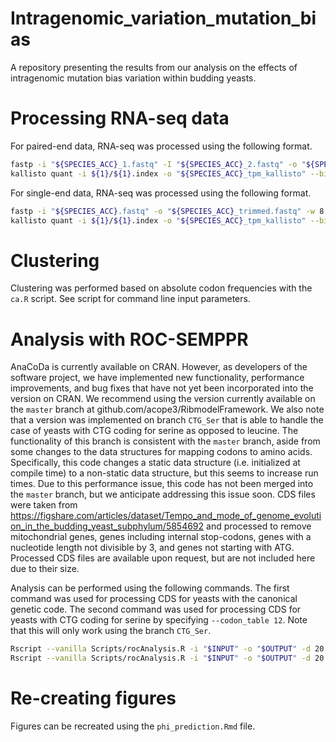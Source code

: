 # Intragenomic_variation_mutation_bias
A repository presenting the results from our analysis on the effects of intragenomic mutation bias variation within budding yeasts. 


# Processing RNA-seq data

For paired-end data, RNA-seq was processed using the following format.

```bash
fastp -i "${SPECIES_ACC}_1.fastq" -I "${SPECIES_ACC}_2.fastq" -o "${SPECIES_ACC}_1_trimmed.fastq" -O "${SPECIES_ACC}_2_trimmed.fastq" -w 8 -j "${SPECIES_ACC}_fastp.json" -h "${SPECIES_ACC}_fastp.html"
kallisto quant -i ${1}/${1}.index -o "${SPECIES_ACC}_tpm_kallisto" --bias -t 8 "${SPECIES_ACC}_1_trimmed.fastq" "${SPECIES_ACC}_2_trimmed.fastq"
```		

For single-end data, RNA-seq was processed using the following format.

```bash
fastp -i "${SPECIES_ACC}.fastq" -o "${SPECIES_ACC}_trimmed.fastq" -w 8 -j "${SPECIES_ACC}_fastp.json" -h "${SPECIES_ACC}_fastp.html"
kallisto quant -i ${1}/${1}.index -o "${SPECIES_ACC}_tpm_kallisto" --bias --single -l 200 -s 25 -t 8 "${SPECIES_ACC}_trimmed.fastq"
```

# Clustering 

Clustering was performed based on absolute codon frequencies with the `ca.R` script.
See script for command line input parameters. 

# Analysis with ROC-SEMPPR

AnaCoDa is currently available on CRAN.
However, as developers of the software project, we have implemented new functionality, performance improvements, and bug fixes that have not yet been incorporated into the version on CRAN.
We recommend using the version currently available on the `master` branch at github.com/acope3/RibmodelFramework.
We also note that a version was implemented on branch `CTG_Ser` that is able to handle the case of yeasts with CTG coding for serine as opposed to leucine.
The functionality of this branch is consistent with the `master` branch, aside from some changes to the data structures for mapping codons to amino acids.
Specifically, this code changes a static data structure (i.e. initialized at compile time) to a non-static data structure, but this seems to increase run times.
Due to this performance issue, this code has not been merged into the `master` branch, but we anticipate addressing this issue soon.
CDS files were taken from https://figshare.com/articles/dataset/Tempo_and_mode_of_genome_evolution_in_the_budding_yeast_subphylum/5854692 and processed to remove mitochondrial genes, genes including internal stop-codons, genes with a nucleotide length not divisible by 3, and genes not starting with ATG.  
Processed CDS files are available upon request, but are not included here due to their size. 


Analysis can be performed using the following commands.
The first command was used for processing CDS for yeasts with the canonical genetic code.
The second command was used for processing CDS for yeasts with CTG coding for serine by specifying `--codon_table 12`.
Note that this will only work using the branch `CTG_Ser`.

```bash
Rscript --vanilla Scripts/rocAnalysis.R -i "$INPUT" -o "$OUTPUT" -d 20 -s 20000 -a 20 -t 10 -n 8 --est_csp --est_phi --est_hyp  --max_num_runs 2
Rscript --vanilla Scripts/rocAnalysis.R -i "$INPUT" -o "$OUTPUT" -d 20 -s 20000 -a 20 -t 10 -n 8 --est_csp --est_phi --est_hyp  --max_num_runs 2 --codon_table 12
```

# Re-creating figures

Figures can be recreated using the `phi_prediction.Rmd` file. 
